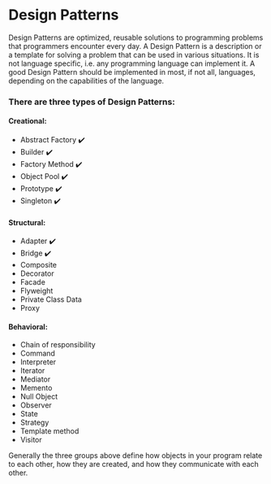 # Design Patterns

Design Patterns are optimized, reusable solutions to programming problems that programmers encounter every day. A Design Pattern is a description or a template for solving a problem that can be used in various situations. It is not language specific, i.e. any programming language can implement it. A good Design Pattern should be implemented in most, if not all, languages, depending on the capabilities of the language.

### There are three types of Design Patterns:

#### Creational:
- Abstract Factory :heavy_check_mark:
- Builder :heavy_check_mark:
- Factory Method :heavy_check_mark:
- Object Pool :heavy_check_mark:
- Prototype :heavy_check_mark:
- Singleton :heavy_check_mark:

#### Structural:
- Adapter :heavy_check_mark:
- Bridge :heavy_check_mark:
- Composite
- Decorator
- Facade
- Flyweight
- Private Class Data
- Proxy

#### Behavioral:
- Chain of responsibility
- Command
- Interpreter
- Iterator
- Mediator
- Memento
- Null Object
- Observer
- State
- Strategy
- Template method
- Visitor

Generally the three groups above define how objects in your program relate to each other, how they are created, and how they communicate with each other.
